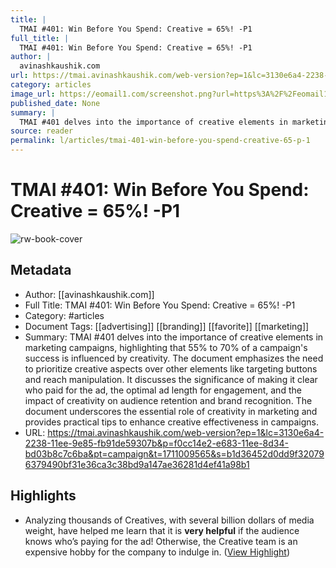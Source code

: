 ```yaml
---
title: |
  TMAI #401: Win Before You Spend: Creative = 65%! -P1
full_title: |
  TMAI #401: Win Before You Spend: Creative = 65%! -P1
author: |
  avinashkaushik.com
url: https://tmai.avinashkaushik.com/web-version?ep=1&lc=3130e6a4-2238-11ee-9e85-fb91de59307b&p=f0cc14e2-e683-11ee-8d34-bd03b8c7c6ba&pt=campaign&t=1711009565&s=b1d36452d0dd9f320796379490bf31e36ca3c38bd9a147ae36281d4ef41a98b1
category: articles
image_url: https://eomail1.com/screenshot.png?url=https%3A%2F%2Feomail1.com%2Fpreview%3Fp%3Df0cc14e2-e683-11ee-8d34-bd03b8c7c6ba%26pt%3Dcampaign%26t%3D1711010131%26cb%3D20231005%26s%3Daf15cce0509f65950286af08a31553ea66a47ef2a149b2e4ed1cf1dcf22eddad&viewport_width=1300&viewport_height=650&width=1300
published_date: None
summary: |
  TMAI #401 delves into the importance of creative elements in marketing campaigns, highlighting that 55% to 70% of a campaign's success is influenced by creativity. The document emphasizes the need to prioritize creative aspects over other elements like targeting buttons and reach manipulation. It discusses the significance of making it clear who paid for the ad, the optimal ad length for engagement, and the impact of creativity on audience retention and brand recognition. The document underscores the essential role of creativity in marketing and provides practical tips to enhance creative effectiveness in campaigns.
source: reader
permalink: l/articles/tmai-401-win-before-you-spend-creative-65-p-1
---
```

# TMAI #401: Win Before You Spend: Creative = 65%! -P1

![rw-book-cover](https://eomail1.com/screenshot.png?url=https%3A%2F%2Feomail1.com%2Fpreview%3Fp%3Df0cc14e2-e683-11ee-8d34-bd03b8c7c6ba%26pt%3Dcampaign%26t%3D1711010131%26cb%3D20231005%26s%3Daf15cce0509f65950286af08a31553ea66a47ef2a149b2e4ed1cf1dcf22eddad&viewport_width=1300&viewport_height=650&width=1300)

## Metadata
- Author: [[avinashkaushik.com]]
- Full Title: TMAI #401: Win Before You Spend: Creative = 65%! -P1
- Category: #articles
- Document Tags: [[advertising]] [[branding]] [[favorite]] [[marketing]] 
- Summary: TMAI #401 delves into the importance of creative elements in marketing campaigns, highlighting that 55% to 70% of a campaign's success is influenced by creativity. The document emphasizes the need to prioritize creative aspects over other elements like targeting buttons and reach manipulation. It discusses the significance of making it clear who paid for the ad, the optimal ad length for engagement, and the impact of creativity on audience retention and brand recognition. The document underscores the essential role of creativity in marketing and provides practical tips to enhance creative effectiveness in campaigns.
- URL: https://tmai.avinashkaushik.com/web-version?ep=1&lc=3130e6a4-2238-11ee-9e85-fb91de59307b&p=f0cc14e2-e683-11ee-8d34-bd03b8c7c6ba&pt=campaign&t=1711009565&s=b1d36452d0dd9f320796379490bf31e36ca3c38bd9a147ae36281d4ef41a98b1

## Highlights
- Analyzing thousands of Creatives, with several billion dollars of media weight, have helped me learn that it is **very helpful** if the audience knows who’s paying for the ad! 
  Otherwise, the Creative team is an expensive hobby for the company to indulge in. ([View Highlight](https://read.readwise.io/read/01hsgfr0cbn5f2f8q0zfwz98d7))



